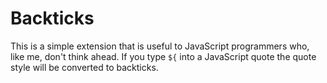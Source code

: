 # Backticks

This is a simple extension that is useful to JavaScript programmers who, like
me, don't think ahead. If you type `${` into a JavaScript quote the quote style
will be converted to backticks.
